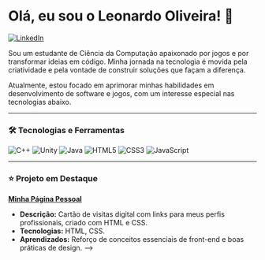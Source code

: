 # Olá, eu sou o Leonardo Oliveira! 👋

<p align="left">
  <a href=www.linkedin.com/in/leonardodkz target="_blank">
    <img src="https://img.shields.io/badge/LinkedIn-0077B5?style=for-the-badge&logo=linkedin&logoColor=white" alt="LinkedIn"/>
  </a>
</p>

Sou um estudante de Ciência da Computação apaixonado por jogos e por transformar ideias em código. Minha jornada na tecnologia é movida pela criatividade e pela vontade de construir soluções que façam a diferença.

Atualmente, estou focado em aprimorar minhas habilidades em desenvolvimento de software e jogos, com um interesse especial nas tecnologias abaixo.

---

### 🛠️ Tecnologias e Ferramentas

<p align="left">
  <img src="https://img.shields.io/badge/C%2B%2B-00599C?style=for-the-badge&logo=c%2B%2B&logoColor=white" alt="C++"/>
  <img src="https://img.shields.io/badge/Unity-FFFFFF?style=for-the-badge&logo=unity&logoColor=black" alt="Unity"/>
  <img src="https://img.shields.io/badge/Java-ED8B00?style=for-the-badge&logo=openjdk&logoColor=white" alt="Java"/>
  <img src="https://img.shields.io/badge/HTML5-E34F26?style=for-the-badge&logo=html5&logoColor=white" alt="HTML5"/>
  <img src="https://img.shields.io/badge/CSS3-1572B6?style=for-the-badge&logo=css3&logoColor=white" alt="CSS3"/>
  <img src="https://img.shields.io/badge/JavaScript-F7DF1E?style=for-the-badge&logo=javascript&logoColor=black" alt="JavaScript"/>
</p>

---

### ⭐ Projeto em Destaque

**[Minha Página Pessoal](https://github.com/LeonardoDKz/pagina-pessoal)**
- **Descrição:** Cartão de visitas digital com links para meus perfis profissionais, criado com HTML e CSS.
- **Tecnologias:** HTML, CSS.
- **Aprendizados:** Reforço de conceitos essenciais de front-end e boas práticas de design.
-->

